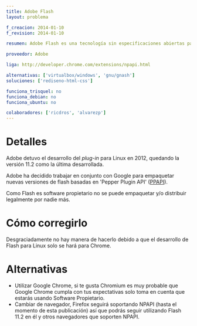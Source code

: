 ```yaml
---
title: Adobe Flash
layout: problema

f_creacion: 2014-01-10
f_revision: 2014-01-10

resumen: Adobe Flash es una tecnología sin especificaciones abiertas para su libre implementación. Además, Adobe ha cancelado el soporte oficial para Linux.

proveedor: Adobe

liga: http://developer.chrome.com/extensions/npapi.html

alternativas: ['virtualbox/windows', 'gnu/gnash']
soluciones: ['rediseno-html-css']

funciona_trisquel: no
funciona_debian: no
funciona_ubuntu: no

colaboradores: ['ricdros', 'alvarezp']
---
```


# Detalles

Adobe detuvo el desarrollo del *plug-in* para Linux en 2012, quedando la versión 11.2 como la última desarrollada.

Adobe ha decidido trabajar en conjunto con Google para empaquetar nuevas versiones de flash basadas en 'Pepper Plugin API' ([PPAPI](https://developers.google.com/native-client/pepperc/)).

Como Flash es software propietario no se puede empaquetar y/o distribuir legalmente por nadie más.

# Cómo corregirlo

Desgraciadamente no hay manera de hacerlo debido a que el desarrollo de Flash para Linux solo se hará para Chrome.

# Alternativas

* Utilizar Google Chrome, si te gusta Chromium es muy probable que Google Chrome cumpla con tus expectativas solo toma en cuenta que estarás usando Software Propietario.
* Cambiar de navegador, Firefox seguirá soportando NPAPI (hasta el momento de esta publicación) así que podrás seguir utilizando Flash 11.2 en él y otros navegadores que soporten NPAPI.

